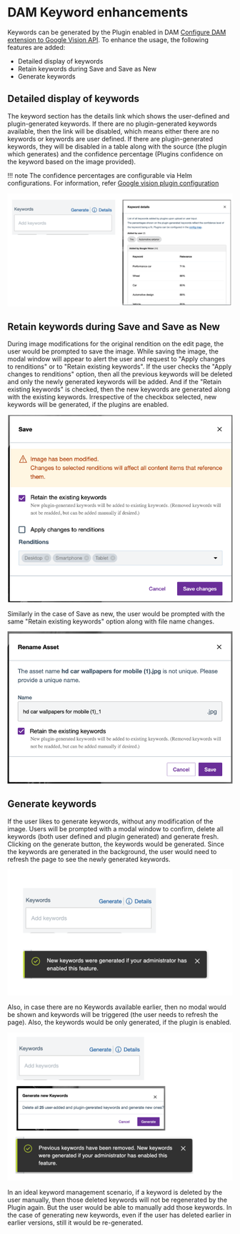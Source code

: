 # DAM Keyword enhancements

Keywords can be generated by the Plugin enabled in DAM [Configure DAM extension to Google Vision API](configure_DAM_extension_to_google_vision_API.md). To enhance the usage, the following features are added:
- Detailed display of keywords
- Retain keywords during Save and Save as New
- Generate keywords

## Detailed display of keywords

The keyword section has the details link which shows the user-defined and plugin-generated keywords. If there are no plugin-generated keywords available, then the link will be disabled, which means either there are no keywords or keywords are user defined. If there are plugin-generated keywords, they will be disabled in a table along with the source (the plugin which generates) and the confidence percentage (Plugins confidence on the keyword based on the image provided). 

!!! note
  The confidence percentages are configurable via Helm configurations. For information, refer [Google vision plugin configuration](image_tagging.md#google-vision-plugin-configuration)

![DAM Detailed keywords](../../../../images/keyword_dam_detail.png)

## Retain keywords during Save and Save as New

During image modifications for the original rendition on the edit page, the user would be prompted to save the image. While saving the image, the modal window will appear to alert the user and request to "Apply changes to renditions" or to "Retain existing keywords". If the user checks the "Apply changes to renditions" option, then all the previous keywords will be deleted and only the newly generated keywords will be added. And if the "Retain existing keywords" is checked, then the new keywords are generated along with the existing keywords. Irrespective of the checkbox selected, new keywords will be generated, if the plugins are enabled.

![DAM Save image](../../../../images/keyword_dam_save_image.png)


Similarly in the case of Save as new, the user would be prompted with the same "Retain existing keywords" option along with file name changes.

![DAM Save as new image](../../../../images/keyword_rename_asset.png)

## Generate keywords

If the user likes to generate keywords, without any modification of the image. Users will be prompted with a modal window to confirm, delete all keywords (both user defined and plugin generated) and generate fresh. Clicking on the generate button, the keywords would be generated. Since the keywords are generated in the background, the user would need to refresh the page to see the newly generated keywords.

![DAM Generate keywords](../../../../images/keyword_generate.png)

Also, in case there are no Keywords available earlier, then no modal would be shown and keywords will be triggered (the user needs to refresh the page). Also, the keywords would be only generated, if the plugin is enabled.

![DAM Generate keywords](../../../../images/keyword_generate_new.png)

In an ideal keyword management scenario, if a keyword is deleted by the user manually, then those deleted keywords will not be regenerated by the Plugin again. But the user would be able to manually add those keywords. In the case of generating new keywords, even if the user has deleted earlier in earlier versions, still it would be re-generated.